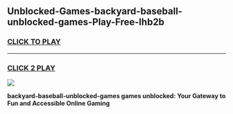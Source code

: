 
## Unblocked-Games-backyard-baseball-unblocked-games-Play-Free-lhb2b
<h3>
<a href="https://premium76.site?title=backyard-baseball-unblocked-games&ref=23A">CLICK TO PLAY</a></h3>
<hr>

<h3>
<a href="https://premium76.site?title=backyard-baseball-unblocked-games&ref=23A">CLICK 2 PLAY</a>
  
</h3>

<a href="https://premium76.site?title=backyard-baseball-unblocked-games&ref=23A"><img src="https://clearcache.store/games.png"></a>


**backyard-baseball-unblocked-games games unblocked: Your Gateway to Fun and Accessible Online Gaming**

